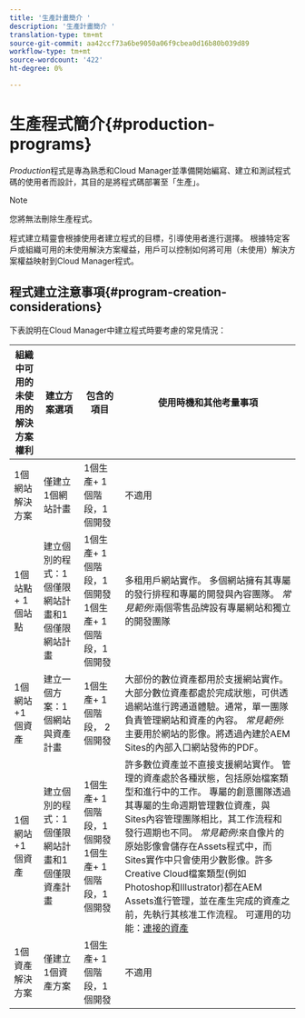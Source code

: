 ```yaml
---
title: '生產計畫簡介 '
description: '生產計畫簡介 '
translation-type: tm+mt
source-git-commit: aa42ccf73a6be9050a06f9cbea0d16b80b039d89
workflow-type: tm+mt
source-wordcount: '422'
ht-degree: 0%

---
```



# 生產程式簡介{#production-programs}

*Production*&#x200B;程式是專為熟悉和Cloud Manager並準備開始編寫、建立和測試程式碼的使用者而設計，其目的是將程式碼部署至「生產」。

>[!NOTE]
>您將無法刪除生產程式。

程式建立精靈會根據使用者建立程式的目標，引導使用者進行選擇。 根據特定客戶或組織可用的未使用解決方案權益，用戶可以控制如何將可用（未使用）解決方案權益映射到Cloud Manager程式。

## 程式建立注意事項{#program-creation-considerations}

下表說明在Cloud Manager中建立程式時要考慮的常見情況：

| 組織中可用的未使用的解決方案權利 | 建立方案選項 | 包含的項目 | 使用時機和其他考量事項 |
|--- |--- |--- |--- |
| 1個網站解決方案 | 僅建立1個網站計畫 | 1個生產+ 1個階段，1個開發 | 不適用 |
| 1個站點+ 1個站點 | 建立個別的程式：1個僅限網站計畫和1個僅限網站計畫 | 1個生產+ 1個階段，1個開發1個生產+ 1個階段，1個開發 | 多租用戶網站實作。 多個網站擁有其專屬的發行排程和專屬的開發與內容團隊。 *常見範例*:兩個零售品牌設有專屬網站和獨立的開發團隊 |
| 1個網站+1個資產 | 建立一個方案：1個網站與資產計畫 | 1個生產+ 1個階段， 2個開發 | 大部份的數位資產都用於支援網站實作。 大部分數位資產都處於完成狀態，可供透過網站進行跨通道體驗。通常，單一團隊負責管理網站和資產的內容。 *常見範例*:主要用於網站的影像。將透過內建於AEM Sites的內部入口網站發佈的PDF。 |
| 1個網站+1個資產 | 建立個別的程式：1個僅限網站計畫和1個僅限資產計畫 | 1個生產+ 1個階段，1個開發1個生產+ 1個階段，1個開發 | 許多數位資產並不直接支援網站實作。 管理的資產處於各種狀態，包括原始檔案類型和進行中的工作。 專屬的創意團隊透過其專屬的生命週期管理數位資產，與Sites內容管理團隊相比，其工作流程和發行週期也不同。 *常見範例*:來自像片的原始影像會儲存在Assets程式中，而Sites實作中只會使用少數影像。許多Creative Cloud檔案類型(例如Photoshop和Illustrator)都在AEM Assets進行管理，並在產生完成的資產之前，先執行其核准工作流程。 可運用的功能：[連接的資產](https://experienceleague.adobe.com/docs/experience-manager-cloud-service/assets/admin/use-assets-across-connected-assets-instances.html?lang=en#overview-of-connected-assets) |
| 1個資產解決方案 | 僅建立1個資產方案 | 1個生產+ 1個階段，1個開發 | 不適用 |


